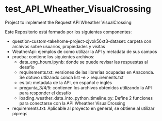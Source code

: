 # test_API_Wheather_VisualCrossing
Project to implement the Request API Wheather VisualCrossing

Este Repositorio está formado por los siguientes componentes:
- question-custom-takehome-project-cjvok56xt3-dataset: carpeta con archivos sobre usuarios, propiedades y visitas
- WeatherApi: ejemplos de como utilizar la API y metadata de sus campos
- prueba: contiene los siguientes archivos:
    - data_eng_houm.ipynb: donde se puede revisar las respuestas al desafío
    - requirements.txt: versiones de las librerías ocupadas en Anaconda. Se obtuvo utlizando conda list -e > requirements.txt
    - es.txt: metadata de la API, en español e inglés
    - pregunta_3/4/5: contienen los archivos obtenidos utilizando la API para responder el desafío
    - loading_weather_data_into_python_timeline.py: Define 2 funciones para conectarse con la API Wheather VisualCrossing
- requirements.txt: Aplicable al proyecto en general, se obtiene al utilizar pipreqs
    
